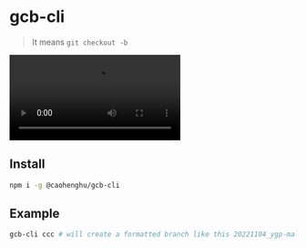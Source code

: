 # gcb-cli

> It means `git checkout -b`

<video src="assets/2022-11-04-21-56-14.webm"></video>

## Install

```sh
npm i -g @caohenghu/gcb-cli
```

## Example

```sh
gcb-cli ccc # will create a formatted branch like this 20221104_ygp-mall-pc-static_ccc
```
